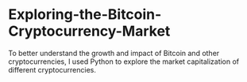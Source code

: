 # Exploring-the-Bitcoin-Cryptocurrency-Market
To better understand the growth and impact of Bitcoin and other cryptocurrencies, I used Python to explore the market capitalization of different cryptocurrencies.

